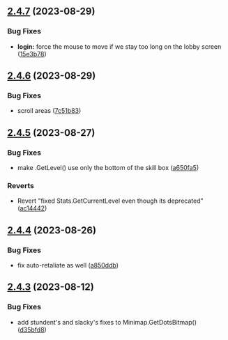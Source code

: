 ## [2.4.7](https://github.com/Torwent/SRL-T/compare/v2.4.6...v2.4.7) (2023-08-29)


### Bug Fixes

* **login:** force the mouse to move if we stay too long on the lobby screen ([15e3b78](https://github.com/Torwent/SRL-T/commit/15e3b78e7000bf816f5e0ca6efe021eadbb013e6))



## [2.4.6](https://github.com/Torwent/SRL-T/compare/v2.4.5...v2.4.6) (2023-08-29)


### Bug Fixes

* scroll areas ([7c51b83](https://github.com/Torwent/SRL-T/commit/7c51b83f34b761f4179dc4fffa41c19185172fb0))



## [2.4.5](https://github.com/Torwent/SRL-T/compare/v2.4.4...v2.4.5) (2023-08-27)


### Bug Fixes

* make .GetLevel() use only the bottom of the skill box ([a650fa5](https://github.com/Torwent/SRL-T/commit/a650fa5e80691702bdde2c00fbdd2f59ec866ad6))


### Reverts

* Revert "fixed Stats.GetCurrentLevel even though its deprecated" ([ac14442](https://github.com/Torwent/SRL-T/commit/ac14442ef9f6398304d084df29e485cb38c3cb64))



## [2.4.4](https://github.com/Torwent/SRL-T/compare/v2.4.3...v2.4.4) (2023-08-26)


### Bug Fixes

* fix auto-retaliate as well ([a850ddb](https://github.com/Torwent/SRL-T/commit/a850ddb779ca0154e94eb0494baf5e03ef90d08b))



## [2.4.3](https://github.com/Torwent/SRL-T/compare/v2.4.2...v2.4.3) (2023-08-12)


### Bug Fixes

* add stundent's and slacky's fixes to Minimap.GetDotsBitmap() ([d35bfd8](https://github.com/Torwent/SRL-T/commit/d35bfd81da941c66b6d9d6e0ed69923784d2f836))



